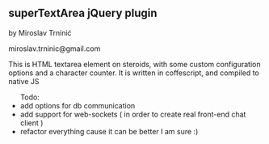 <h2>superTextArea jQuery plugin</h2>
<p>by Miroslav Trninić</p>
miroslav.trninic@gmail.com

<p>This is HTML textarea element  on steroids, with some custom configuration options and a character counter. It is written in coffescript, and compiled to native JS</p>

<ul>Todo:
    <li> add options for db communication </li>
    <li> add support for web-sockets ( in order to create real front-end chat client )</li>
    <li> refactor everything cause it can be better I am sure :) </li>
</ul>

